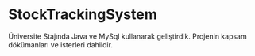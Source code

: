 # StockTrackingSystem
Üniversite Stajında Java ve MySql kullanarak geliştirdik. Projenin kapsam dökümanları ve isterleri dahildir.
